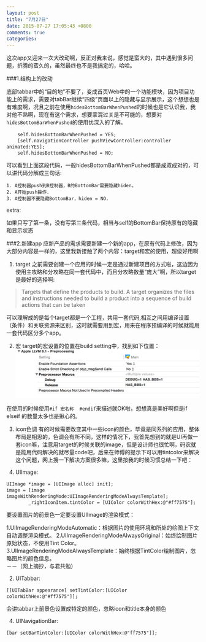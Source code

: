 ```yaml
---
layout: post
title: "7月27日"
date: 2015-07-27 17:05:43 +0800
comments: true
categories: 
---
```


这次app又迎来一次大改动啊，反正对我来说，感觉是蛮大的，其中遇到很多问题，折腾的蛮久的，虽然最终也不是我搞定的，哈哈。

###1.结构上的改动

底部tabbar中的“目的地”不要了，变成首页Web中的一个功能模块，因为项目功能上的需求，需要对tabBar继续“四级”页面以上的隐藏与显示展示，这个想想也是有难度啊，况且之前在使用`hidesBottomBarWhenPushed`的时候也是它认识我，我对他不熟啊，现在有这个需求，想要蒙混过关是不可能的，想要对`hidesBottomBarWhenPushed`的使用优深入的了解。

<!--more -->

```
    self.hidesBottomBarWhenPushed = YES;               
    [self.navigationController pushViewController:controller animated:YES]; 
    self.hidesBottomBarWhenPushed = NO;
```

可以看到上面这段代码，一般hidesBottomBarWhenPushed都是成双成对的，可以讲代码分解成三句话:

    1. A控制器push到B控制器，B的BottomBar需要隐藏hiden。
    2. A开始push操作.
    3. A控制器不要隐藏BottomBar，hiden = NO.

extra:

如果只写了第一条，没有写第三条代码，相当与self的BottomBar保持原有的隐藏和显示状态

###2.新建app
应新产品的需求需要新建一个新的app，在原有代码上修改，因为大部分内容是一样的，这里我新接触了两个内容：target和宏的使用，超级好用啊

1. target
之前需要创建一个应用的时候一定是通过新建项目的方式啦，这边因为使用主攻略和分攻略在同一套代码中，而且分攻略数量“庞大”啊，所以target是最好的选择啊:

> Targets that define the products to build. A target organizes the files and instructions needed to build a product into a sequence of build actions that can be taken
> 

可以理解成的是每个target都是一个工程，共用一套代码,相互之间用编译设置（条件）和关联资源来区别，这时就需要用到宏，用来在程序预编译的时候就能用一套代码区分多个app。

2. 宏
target的宏设置的位置在build setting中，找到如下位置：
![setting](../images/build_setting.png)

在使用的时候使用`#if 宏名称  #endif`来描述就OK啦，想想真是美好啊但是if elseif 的数量太多也是揪心的。

3. icon色调
有的时候需要改变其中一些icon的颜色，毕竟是同系列的应用，整体布局是相思的，色调会有所不同，这样的情况下，我首先想到的就是UI再做一套icon嘛，注意用target的时候关联的image，但是设计师也很忙啊，码农就是能用代码解决的就尽量code吧，后来在师傅的提示下可以用tintcolor来解决这个问题，网上搜一下解决方案很多嘛，这里按我的时候习惯总结一下吧：

1. UIImage:

```
UIImage *image = [UIImage alloc] init];
image = [image imageWithRenderingMode:UIImageRenderingModeAlwaysTemplate];
        _rightIconItem.tintColor = [UIColor colorWithHex:@"#ff7575"];
```
要设置图片的前景色一定要设置UIImage的渲染模式：

1.UIImageRenderingModeAutomatic：根据图片的使用环境和所处的绘图上下文自动调整渲染模式。
2.UIImageRenderingModeAlwaysOriginal：始终绘制图片原始状态，不使用Tint Color。  
3.UIImageRenderingModeAlwaysTemplate：始终根据TintColor绘制图片，忽略图片的颜色信息。  
－－（网上摘抄，与君共勉）

2. UITabbar:
```
[[UITabBar appearance] setTintColor:[UIColor colorWithHex:@"#ff7575"]];
```
会讲tabbar上前景色设置成特定的颜色，忽略icon和title本身的颜色

4. UINavigationBar:
```
[bar setBarTintColor:[UIColor colorWithHex:@"ff7575"]];
```